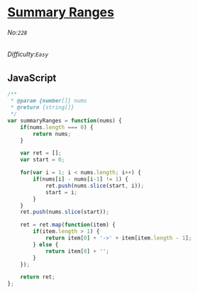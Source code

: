 # [Summary Ranges](https://leetcode.com/problems/summary-ranges/)
###### No:`228`
###### Difficulty:`Easy`
## JavaScript

```javascript
/**
 * @param {number[]} nums
 * @return {string[]}
 */
var summaryRanges = function(nums) {
    if(nums.length === 0) {
        return nums;
    }

    var ret = [];
    var start = 0;

    for(var i = 1; i < nums.length; i++) {
        if(nums[i] - nums[i-1] != 1) {
            ret.push(nums.slice(start, i));
            start = i;
        }
    }
    ret.push(nums.slice(start));

    ret = ret.map(function(item) {
        if(item.length > 1) {
            return item[0] + '->' + item[item.length - 1];
        } else {
            return item[0] + '';
        }
    });

    return ret;
};
```
